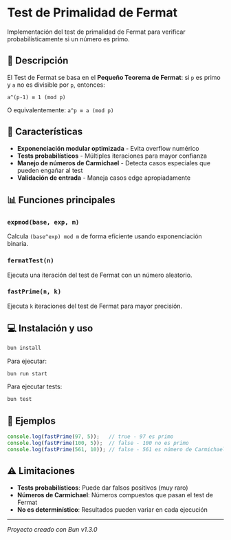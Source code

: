 # Test de Primalidad de Fermat

Implementación del test de primalidad de Fermat para verificar probabilísticamente si un número es primo.

## 🔢 Descripción

El Test de Fermat se basa en el **Pequeño Teorema de Fermat**: si `p` es primo y `a` no es divisible por `p`, entonces:

```
a^(p-1) ≡ 1 (mod p)
```

O equivalentemente: `a^p ≡ a (mod p)`

## 🚀 Características

- **Exponenciación modular optimizada** - Evita overflow numérico
- **Tests probabilísticos** - Múltiples iteraciones para mayor confianza
- **Manejo de números de Carmichael** - Detecta casos especiales que pueden engañar al test
- **Validación de entrada** - Maneja casos edge apropiadamente

## 📊 Funciones principales

### `expmod(base, exp, m)`
Calcula `(base^exp) mod m` de forma eficiente usando exponenciación binaria.

### `fermatTest(n)`
Ejecuta una iteración del test de Fermat con un número aleatorio.

### `fastPrime(n, k)`
Ejecuta `k` iteraciones del test de Fermat para mayor precisión.

## 💻 Instalación y uso

```bash
bun install
```

Para ejecutar:
```bash
bun run start
```

Para ejecutar tests:
```bash
bun test
```

## 🧪 Ejemplos

```typescript
console.log(fastPrime(97, 5));   // true - 97 es primo
console.log(fastPrime(100, 5));  // false - 100 no es primo
console.log(fastPrime(561, 10)); // false - 561 es número de Carmichael
```

## ⚠️ Limitaciones

- **Tests probabilísticos**: Puede dar falsos positivos (muy raro)
- **Números de Carmichael**: Números compuestos que pasan el test de Fermat
- **No es determinístico**: Resultados pueden variar en cada ejecución

---

*Proyecto creado con Bun v1.3.0*
